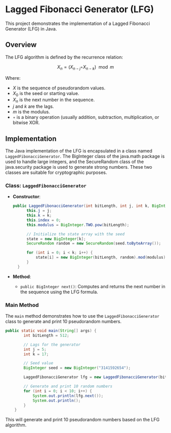 # Lagged Fibonacci Generator (LFG)

This project demonstrates the implementation of a Lagged Fibonacci Generator (LFG) in Java.

## Overview

The LFG algorithm is defined by the recurrence relation:

$$
X_n = (X_{n-j} ◦ X_{n-k}) \mod m
$$

Where:
- $X$ is the sequence of pseudorandom values.
- $X_0$ is the seed or starting value.
- $X_n$ is the next number in the sequence.
- $j$ and $k$ are the lags.
- $m$ is the modulus.
- $◦$ is a binary operation (usually addition, subtraction, multiplication, or bitwise XOR.

## Implementation

The Java implementation of the LFG is encapsulated in a class named `LaggedFibonacciGenerator`. The BigInteger class of the java.math package is used to handle large integers, and the SecureRandom class of the java.security package is used to generate strong numbers. These two classes are suitable for cryptographic purposes.

### Class: `LaggedFibonacciGenerator`

- **Constructor**:
  ```java
  public LaggedFibonacciGenerator(int bitLength, int j, int k, BigInteger seed) {
        this.j = j;
        this.k = k;
        this.index = 0;
        this.modulus = BigInteger.TWO.pow(bitLength);

        // Initialize the state array with the seed
        state = new BigInteger[k];
        SecureRandom random = new SecureRandom(seed.toByteArray());

        for (int i = 0; i < k; i++) {
            state[i] = new BigInteger(bitLength, random).mod(modulus);
        }
    }
  ```

- **Method**:
  - `public BigInteger next()`: Computes and returns the next number in the sequence using the LFG formula.

### Main Method

The `main` method demonstrates how to use the `LaggedFibonacciGenerator` class to generate and print 10 pseudorandom numbers.

```java
public static void main(String[] args) {
        int bitLength = 512;

        // Lags for the generator
        int j = 5;
        int k = 17;

        // Seed value
        BigInteger seed = new BigInteger("3141592654");

        LaggedFibonacciGenerator lfg = new LaggedFibonacciGenerator(bitLength, j, k, seed);

        // Generate and print 10 random numbers
        for (int i = 0; i < 10; i++) {
            System.out.println(lfg.next());
            System.out.println();
        }
    }
```

This will generate and print 10 pseudorandom numbers based on the LFG algorithm.
